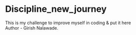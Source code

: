 # Discipline_new_journey
This is my challenge to improve myself in coding &amp; put it here <br>
Author - Girish Nalawade.
